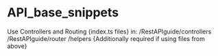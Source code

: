 # API_base_snippets
Use Controllers and Routing {index.ts files} in:
/RestAPIguide/controllers
/RestAPIguide/router
/helpers {Additionally required if using files from above}
